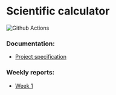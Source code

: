 # Scientific calculator

![Github Actions](https://github.com/maizzuu/data-structures-lab/workflows/CI/badge.svg)

### Documentation:
* [Project specification](https://github.com/maizzuu/data-structures-lab/blob/main/documentation/project_specification.md)


### Weekly reports:  
* [Week 1](https://github.com/maizzuu/data-structures-lab/blob/main/documentation/weekly_reports/week_1.md)
